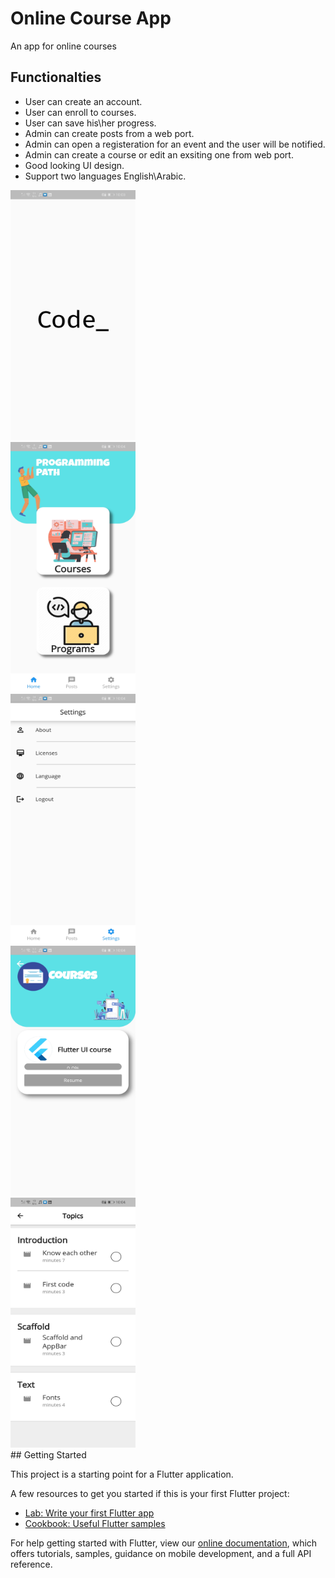 # Online Course App

An app for online courses 

## Functionalties
- User can create an account.
- User can enroll to courses.
- User can save his\her progress.
- Admin can create posts from a web port.
- Admin can open a registeration for an event and the user will be notified.
- Admin can create a course or edit an exsiting one from web port.
- Good looking UI design.
- Support two languages English\Arabic.


<div class = "row">
  <div class = "col-md-3">
    <img src = 'https://github.com/mohammedElfatihSalah/code_sudan/blob/master/1.jpg?raw=true' width=200 height=400/>
  </div>
  
  <div class = "col-md-3">
    <img src = 'https://github.com/mohammedElfatihSalah/code_sudan/blob/master/2.jpg?raw=true' width=200 height=400/>
  </div>
  
  <div class = "col-md-3">
    <img src = 'https://github.com/mohammedElfatihSalah/code_sudan/blob/master/3.jpg?raw=true' width=200 height=400/>
  </div>
  
  <div class = "col-md-3">
    <img src = 'https://github.com/mohammedElfatihSalah/code_sudan/blob/master/4.jpg?raw=true' width=200 height=400/>
  </div>
  
  <div class = "col-md-3">
    <img src = 'https://github.com/mohammedElfatihSalah/code_sudan/blob/master/5.jpg?raw=true' width=200 height=400/>
  </div>
</div>
## Getting Started

This project is a starting point for a Flutter application.

A few resources to get you started if this is your first Flutter project:

- [Lab: Write your first Flutter app](https://flutter.dev/docs/get-started/codelab)
- [Cookbook: Useful Flutter samples](https://flutter.dev/docs/cookbook)

For help getting started with Flutter, view our
[online documentation](https://flutter.dev/docs), which offers tutorials,
samples, guidance on mobile development, and a full API reference.
